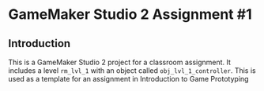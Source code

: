 # GameMaker Studio 2 Assignment #1

## Introduction
This is a GameMaker Studio 2 project for a classroom assignment.  It includes a level `rm_lvl_1` with an object called `obj_lvl_1_controller`. This is used as a template for an assignment in Introduction to Game Prototyping
                                                                                                                                                                                                         